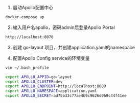 
1. 启动Apollo配置中心
```bash
docker-compose up
```

2. 输入用户名apollo，密码admin后登录Apollo Portal
```bash
http://localhost:8070
```

3. 创建 go-layout 项目，并创建application.yaml的namespace

4. 配置Apollo Config service的环境变量
```bash
vim ~/.bash_profile

export APOLLO_APPID=go-layout
export APOLLO_CLUSTER=dev
export APOLLO_ENDPOINT=http://localhost:8080
export APOLLO_NAMESPACE=application.yaml
export APOLLO_SECRET=ad75b33c77ae4b9c9626d969c44f41ee
```
